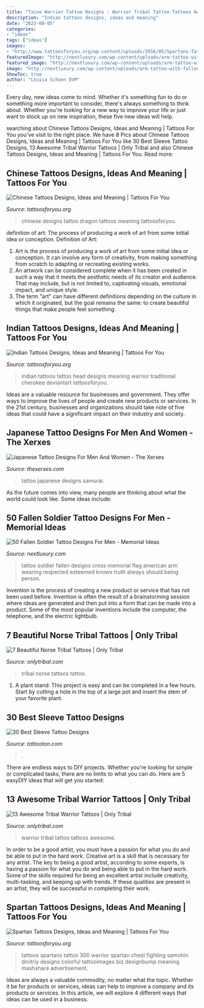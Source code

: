 ```yaml
---
title: "Taino Warrior Tattoo Designs : Warrior Tribal Tattoo Tattoos Awesome"
description: "Indian tattoos designs, ideas and meaning"
date: "2023-08-05"
categories:
- "ideas"
tags: ["ideas"]
images:
- "http://www.tattoosforyou.org/wp-content/uploads/2016/05/Spartans-Tattoos.jpg"
featuredImage: "http://nextluxury.com/wp-content/uploads/arm-tattoo-with-fallen-soldier-cross-for-men-with-american-flag.jpg"
featured_image: "http://nextluxury.com/wp-content/uploads/arm-tattoo-with-fallen-soldier-cross-for-men-with-american-flag.jpg"
image: "http://nextluxury.com/wp-content/uploads/arm-tattoo-with-fallen-soldier-cross-for-men-with-american-flag.jpg"
ShowToc: true
author: "Louisa Schoen DVM"
---
```



Every day, new ideas come to mind. Whether it's something fun to do or something more important to consider, there's always something to think about. Whether you're looking for a new way to improve your life or just want to stock up on new inspiration, these five new ideas will help.

	

		
searching about Chinese Tattoos Designs, Ideas and Meaning | Tattoos For You you've visit to the right place. We have 8 Pics about Chinese Tattoos Designs, Ideas and Meaning | Tattoos For You like 30 Best Sleeve Tattoo Designs, 13 Awesome Tribal Warrior Tattoos | Only Tribal and also Chinese Tattoos Designs, Ideas and Meaning | Tattoos For You. Read more:
		
    
## Chinese Tattoos Designs, Ideas And Meaning | Tattoos For You

<img loading=lazy src="http://www.tattoosforyou.org/wp-content/uploads/2013/10/Chinese-Dragon-Tattoo-Designs-698x1024.jpg" onerror="this.onerror=null;this.src='https://tse3.mm.bing.net/th?id=OIP._y2OPqE8a2STgxCuZz7QCgHaK3&amp;pid=15.1';" alt="Chinese Tattoos Designs, Ideas and Meaning | Tattoos For You">

_Source: tattoosforyou.org_

>chinese designs tattoo dragon tattoos meaning tattoosforyou. 

	

definition of art: The process of producing a work of art from some initial idea or conception.
Definition of Art:
1. Art is the process of producing a work of art from some initial idea or conception. It can involve any form of creativity, from making something from scratch to adapting or recreating existing works.
2. An artwork can be considered complete when it has been created in such a way that it meets the aesthetic needs of its creator and audience. That may include, but is not limited to, captivating visuals, emotional impact, and unique style.
3. The term "art" can have different definitions depending on the culture in which it originated, but the goal remains the same: to create beautiful things that make people feel something.

    
## Indian Tattoos Designs, Ideas And Meaning | Tattoos For You

<img loading=lazy src="http://www.tattoosforyou.org/wp-content/uploads/2013/10/Indian-Head-Tattoos-682x1024.jpg" onerror="this.onerror=null;this.src='https://tse4.mm.bing.net/th?id=OIP.7MLhF_m5Af_15V358lS1IAHaLH&amp;pid=15.1';" alt="Indian Tattoos Designs, Ideas and Meaning | Tattoos For You">

_Source: tattoosforyou.org_

>indian tattoos tattoo head designs meaning warrior traditional cherokee deviantart tattoosforyou. 

	

Ideas are a valuable resource for businesses and government. They offer ways to improve the lives of people and create new products or services. In the 21st century, businesses and organizations should take note of five ideas that could have a significant impact on their industry and society.

    
## Japanese Tattoo Designs For Men And Women - The Xerxes

<img loading=lazy src="http://thexerxes.com/wp-content/uploads/2016/03/Japanese-Samurai-Tattoo-Design.jpg" onerror="this.onerror=null;this.src='https://tse4.mm.bing.net/th?id=OIP.y5vORJHJVD2WycSYlV-akQHaKd&amp;pid=15.1';" alt="Japanese Tattoo Designs For Men And Women - The Xerxes">

_Source: thexerxes.com_

>tattoo japanese designs samurai. 

	

As the future comes into view, many people are thinking about what the world could look like. Some ideas include: 

    
## 50 Fallen Soldier Tattoo Designs For Men - Memorial Ideas

<img loading=lazy src="http://nextluxury.com/wp-content/uploads/arm-tattoo-with-fallen-soldier-cross-for-men-with-american-flag.jpg" onerror="this.onerror=null;this.src='https://tse2.mm.bing.net/th?id=OIP.Vtvq4xfRGbAtBJrF-PkHuwAAAA&amp;pid=15.1';" alt="50 Fallen Soldier Tattoo Designs For Men - Memorial Ideas">

_Source: nextluxury.com_

>tattoo soldier fallen designs cross memorial flag american arm wearing respected esteemed knows truth always should being person. 

	

Invention is the process of creating a new product or service that has not been used before. Invention is often the result of a brainstorming session where ideas are generated and then put into a form that can be made into a product. Some of the most popular inventions include the computer, the telephone, and the electric lightbulb.

    
## 7 Beautiful Norse Tribal Tattoos | Only Tribal

<img loading=lazy src="https://www.onlytribal.com/wp-content/uploads/2015/10/Norse-Tribal-Tattoo1.jpg" onerror="this.onerror=null;this.src='https://tse1.mm.bing.net/th?id=OIP.xFwY2uWb2Oy6_zqRUu-bnQHaKI&amp;pid=15.1';" alt="7 Beautiful Norse Tribal Tattoos | Only Tribal">

_Source: onlytribal.com_

>tribal norse tattoos tattoo. 

	

1. A plant stand: This project is easy and can be completed in a few hours. Start by cutting a hole in the top of a large pot and insert the stem of your favorite plant.

    
## 30 Best Sleeve Tattoo Designs

<img loading=lazy src="https://tattooton.com/wp-content/uploads/2014/03/Celtic-and-bali-inspired-sleeve.jpg" onerror="this.onerror=null;this.src='https://tse1.mm.bing.net/th?id=OIP.RLwAlaDD_RjM1m9SAnSUBQHaQC&amp;pid=15.1';" alt="30 Best Sleeve Tattoo Designs">

_Source: tattooton.com_

>. 

	

There are endless ways to DIY projects. Whether you're looking for simple or complicated tasks, there are no limits to what you can do. Here are 5 easyDIY ideas that will get you started: 

    
## 13 Awesome Tribal Warrior Tattoos | Only Tribal

<img loading=lazy src="http://www.onlytribal.com/wp-content/uploads/2015/12/Tribal-Warrior-Tattoo-Images.jpeg" onerror="this.onerror=null;this.src='https://tse4.mm.bing.net/th?id=OIP.Qr7nsMajaXns7TIqt9dGsgHaPK&amp;pid=15.1';" alt="13 Awesome Tribal Warrior Tattoos | Only Tribal">

_Source: onlytribal.com_

>warrior tribal tattoo tattoos awesome. 

	

In order to be a good artist, you must have a passion for what you do and be able to put in the hard work.
Creative art is a skill that is necessary for any artist. The key to being a good artist, according to some experts, is having a passion for what you do and being able to put in the hard work. Some of the skills required for being an excellent artist include creativity, multi-tasking, and keeping up with trends. If these qualities are present in an artist, they will be successful in completing their work.

    
## Spartan Tattoos Designs, Ideas And Meaning | Tattoos For You

<img loading=lazy src="http://www.tattoosforyou.org/wp-content/uploads/2016/05/Spartans-Tattoos.jpg" onerror="this.onerror=null;this.src='https://tse3.mm.bing.net/th?id=OIP.p5ghB_UFeMBCAs05ugdTlAHaKS&amp;pid=15.1';" alt="Spartan Tattoos Designs, Ideas and Meaning | Tattoos For You">

_Source: tattoosforyou.org_

>tattoos spartans tattoo 300 warrior spartan chest fighting samohin dmitriy designs colorful tattooimages biz designbump meaning mashshare advertisement. 

	

Ideas are always a valuable commodity, no matter what the topic. Whether it be for products or services, ideas can help to improve a company and its products or services. In this article, we will explore 4 different ways that ideas can be used in a business.

